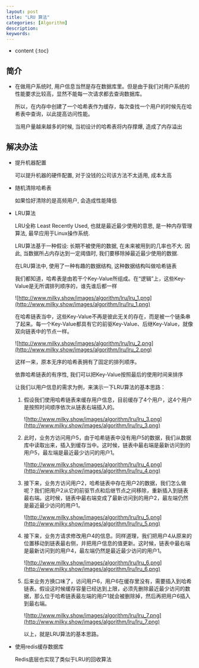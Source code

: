 ```yaml
---
layout: post
title: "LRU 算法"
categories: [Algorithm]
description:
keywords:
---
```


* content
{:toc} 

## 简介

* 在做用户系统时, 用户信息当然是存在数据库里。但是由于我们对用户系统的性能要求比较高，显然不能每一次请求都去查询数据库。

    所以，在内存中创建了一个哈希表作为缓存，每次查找一个用户的时候先在哈希表中查询，以此提高访问性能。

    当用户量越来越多的时候, 当初设计的哈希表将内存撑爆, 造成了内存溢出

## 解决办法

* 提升机器配置

    可以提升机器的硬件配置, 对于没钱的公司该方法不太适用, 成本太高

* 随机清除哈希表

    如果恰好清除的是高频用户, 会造成性能降低

* LRU算法

    LRU全称 Least Recently Used, 也就是最近最少使用的意思, 是一种内存管理算法, 最早应用于Linux操作系统.

    LRU算法基于一种假设: 长期不被使用的数据, 在未来被用到的几率也不大. 因此, 当数据所占内存达到一定阈值时, 我们要移除掉最近最少使用的数据.

    在LRU算法中, 使用了一种有趣的数据结构, 这种数据结构叫做哈希链表
    
    我们都知道，哈希表是由若干个Key-Value所组成。在“逻辑”上，这些Key-Value是无所谓排列顺序的，谁先谁后都一样

    ![http://www.milky.show/images/algorithm/lru/lru_1.png](http://www.milky.show/images/algorithm/lru/lru_1.png)

    在哈希链表当中，这些Key-Value不再是彼此无关的存在，而是被一个链条串了起来。每一个Key-Value都具有它的前驱Key-Value、后继Key-Value，就像双向链表中的节点一样。

    ![http://www.milky.show/images/algorithm/lru/lru_2.png](http://www.milky.show/images/algorithm/lru/lru_2.png)

    这样一来，原本无序的哈希表拥有了固定的排列顺序。

    依靠哈希链表的有序性, 我们可以把Key-Value按照最后的使用时间来排序

    让我们以用户信息的需求为例，来演示一下LRU算法的基本思路：

    1. 假设我们使用哈希链表来缓存用户信息，目前缓存了4个用户，这4个用户是按照时间顺序依次从链表右端插入的。

        ![http://www.milky.show/images/algorithm/lru/lru_3.png](http://www.milky.show/images/algorithm/lru/lru_3.png)

    2. 此时，业务方访问用户5，由于哈希链表中没有用户5的数据，我们从数据库中读取出来，插入到缓存当中。这时候，链表中最右端是最新访问到的用户5，最左端是最近最少访问的用户1。

        ![http://www.milky.show/images/algorithm/lru/lru_4.png](http://www.milky.show/images/algorithm/lru/lru_4.png)

    3. 接下来，业务方访问用户2，哈希链表中存在用户2的数据，我们怎么做呢？我们把用户2从它的前驱节点和后继节点之间移除，重新插入到链表最右端。这时候，链表中最右端变成了最新访问到的用户2，最左端仍然是最近最少访问的用户1。

        ![http://www.milky.show/images/algorithm/lru/lru_5.png](http://www.milky.show/images/algorithm/lru/lru_5.png)

    4. 接下来，业务方请求修改用户4的信息。同样道理，我们把用户4从原来的位置移动到链表最右侧，并把用户信息的值更新。这时候，链表中最右端是最新访问到的用户4，最左端仍然是最近最少访问的用户1。

        ![http://www.milky.show/images/algorithm/lru/lru_6.png](http://www.milky.show/images/algorithm/lru/lru_6.png)

    5. 后来业务方换口味了，访问用户6，用户6在缓存里没有，需要插入到哈希链表。假设这时候缓存容量已经达到上限，必须先删除最近最少访问的数据，那么位于哈希链表最左端的用户1就会被删除掉，然后再把用户6插入到最右端。

        ![http://www.milky.show/images/algorithm/lru/lru_7.png](http://www.milky.show/images/algorithm/lru/lru_7.png)

        以上，就是LRU算法的基本思路。

* 使用redis缓存数据库

    Redis底层也实现了类似于LRU的回收算法








